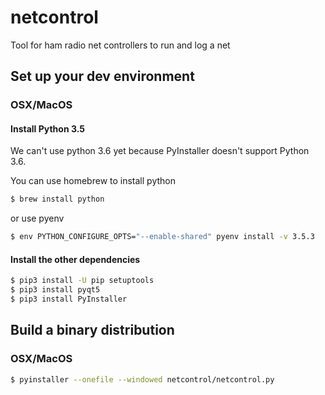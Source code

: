 # netcontrol
Tool for ham radio net controllers to run and log a net

## Set up your dev environment

### OSX/MacOS

#### Install Python 3.5
We can't use python 3.6 yet because PyInstaller doesn't support Python 3.6.

You can use homebrew to install python

```sh
$ brew install python
```

or use pyenv

```sh
$ env PYTHON_CONFIGURE_OPTS="--enable-shared" pyenv install -v 3.5.3
```

#### Install the other dependencies

```sh
$ pip3 install -U pip setuptools
$ pip3 install pyqt5
$ pip3 install PyInstaller
```

## Build a binary distribution

### OSX/MacOS

```sh
$ pyinstaller --onefile --windowed netcontrol/netcontrol.py
```

